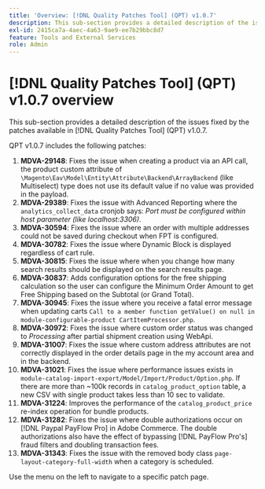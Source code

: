 ```yaml
---
title: 'Overview: [!DNL Quality Patches Tool] (QPT) v1.0.7'
description: This sub-section provides a detailed description of the issues fixed by the patches available in [!DNL Quality Patches Tool] (QPT) v1.0.7.
exl-id: 2415ca7a-4aec-4a63-9ae9-ee7b29bbc8d7
feature: Tools and External Services
role: Admin
---
```

# [!DNL Quality Patches Tool] (QPT) v1.0.7 overview

This sub-section provides a detailed description of the issues fixed by the patches available in [!DNL Quality Patches Tool] (QPT) v1.0.7.

QPT v1.0.7 includes the following patches:

1. **MDVA-29148**: Fixes the issue when creating a product via an API call, the product custom attribute of `\Magento\Eav\Model\Entity\Attribute\Backend\ArrayBackend` (like Multiselect) type does not use its default value if no value was provided in the payload.
1. **MDVA-29389**: Fixes the issue with Advanced Reporting where the `analytics_collect_data` cronjob says: *Port must be configured within host parameter (like localhost:3306)*.
1. **MDVA-30594**: Fixes the issue where an order with multiple addresses could not be saved during checkout when FPT is configured.
1. **MDVA-30782**: Fixes the issue where Dynamic Block is displayed regardless of cart rule.
1. **MDVA-30815**: Fixes the issue where when you change how many search results should be displayed on the search results page.
1. **MDVA-30837**: Adds configuration options for the free shipping calculation so the user can configure the Minimum Order Amount to get Free Shipping based on the Subtotal (or Grand Total).
1. **MDVA-30945**: Fixes the issue where you receive a fatal error message when updating carts `Call to a member function getValue() on null in module-configurable-product CartItemProcessor.php`.
1. **MDVA-30972**: Fixes the issue where custom order status was changed to *Processing* after partial shipment creation using WebApi.
1. **MDVA-31007**: Fixes the issue where custom address attributes are not correctly displayed in the order details page in the my account area and in the backend.
1. **MDVA-31021**: Fixes the issue where performance issues exists in `module-catalog-import-export/Model/Import/Product/Option.php`. If there are more than ~100k records in `catalog_product_option` table, a new CSV with single product takes less than 10 sec to validate.
1. **MDVA-31224**: Improves the performance of the `catalog_product_price` re-index operation for bundle products.
1. **MDVA-31282**: Fixes the issue where double authorizations occur on [!DNL Paypal PayFlow Pro] in Adobe Commerce. The double authorizations also have the effect of bypassing [!DNL PayFlow Pro's] fraud filters and doubling transaction fees.
1. **MDVA-31343**: Fixes the issue with the removed body class `page-layout-category-full-width` when a category is scheduled.

Use the menu on the left to navigate to a specific patch page.
